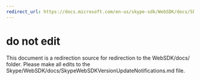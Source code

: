 ```yaml
---
redirect_url: https://docs.microsoft.com/en-us/skype-sdk/WebSDK/docs/SkypeWebSDKVersionUpdateNotifications
---
```

# do not edit
This document is a redirection source for redirection to the WebSDK/docs/ folder. Please make all edits to the Skype/WebSDK/docs/SkypeWebSDKVersionUpdateNotifications.md file.

